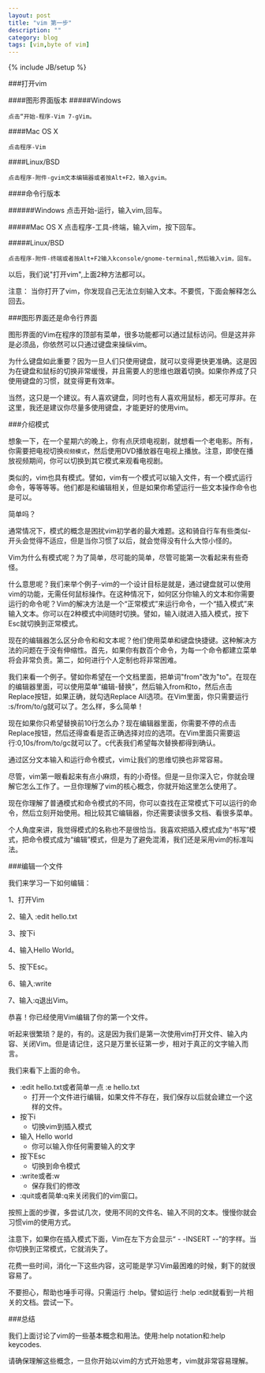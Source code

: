 ```yaml
---
layout: post
title: "vim 第一步"
description: ""
category: blog
tags: [vim,byte of vim]
---
```

{% include JB/setup %}

###打开vim

####图形界面版本
#####Windows

	点击“开始-程序-Vim 7-gVim。

####Mac OS X

	点击程序-Vim

####Linux/BSD

	点击程序-附件-gvim文本编辑器或者按Alt+F2，输入gvim。

####命令行版本

######Windows
	点击开始-运行，输入vim,回车。

#####Mac OS X
	点击程序-工具-终端，输入vim，按下回车。

#####Linux/BSD

	点击程序-附件-终端或者按Alt+F2输入kconsole/gnome-terminal,然后输入vim，回车。

以后，我们说"打开vim",上面2种方法都可以。

注意：
	当你打开了vim，你发现自己无法立刻输入文本。不要慌，下面会解释怎么回去。

###图形界面还是命令行界面

图形界面的Vim在程序的顶部有菜单，很多功能都可以通过鼠标访问。但是这并非是必须品，你依然可以只通过键盘来操纵vim。

为什么键盘如此重要？因为一旦人们只使用键盘，就可以变得更快更准确。这是因为在键盘和鼠标的切换非常缓慢，并且需要人的思维也跟着切换。如果你养成了只使用键盘的习惯，就变得更有效率。

当然，这只是一个建议。有人喜欢键盘，同时也有人喜欢用鼠标，都无可厚非。在这里，我还是建议你尽量多使用键盘，才能更好的使用vim。

###介绍模式

想象一下，在一个星期六的晚上，你有点厌烦电视剧，就想看一个老电影。所有，你需要把电视切换`视频模式`，然后使用DVD播放器在电视上播放。注意，即使在播放视频期间，你可以切换到其它模式来观看电视剧。

类似的，vim也具有模式。譬如，vim有一个模式可以输入文件，有一个模式运行命令，等等等等。他们都是和编辑相关，但是如果你希望运行一些文本操作命令也是可以。

简单吗？

通常情况下，模式的概念是困扰vim初学者的最大难题。这和骑自行车有些类似-开头会觉得不适应，但是当你习惯了以后，就会觉得没有什么大惊小怪的。

Vim为什么有模式呢？为了简单，尽可能的简单，尽管可能第一次看起来有些奇怪。

什么意思呢？我们来举个例子-vim的一个设计目标是就是，通过键盘就可以使用vim的功能，无需任何鼠标操作。在这种情况下，如何区分你输入的文本和你需要运行的命令呢？Vim的解决方法是一个“正常模式”来运行命令，一个“插入模式”来输入文本。你可以在2种模式中间随时切换。譬如，输入i就进入插入模式，按下Esc就切换到正常模式。

现在的编辑器怎么区分命令和和文本呢？他们使用菜单和键盘快捷键。这种解决方法的问题在于没有伸缩性。首先，如果你有数百个命令，为每一个命令都建立菜单将会非常负责。第二，如何进行个人定制也将非常困难。

我们来看一个例子。譬如你希望在一个文档里面，把单词"from"改为"to"。在现在的编辑器里面，可以使用菜单”编辑-替换”，然后输入from和to，然后点击Replace按钮，如果正确，就勾选Replace All选项。在Vim里面，你只需要运行 :s/from/to/g就可以了。怎么样，多么简单！

现在如果你只希望替换前10行怎么办？现在编辑器里面，你需要不停的点击Replace按钮，然后还得查看是否正确选择对应的选项。在Vim里面只需要运行:0,10s/from/to/gc就可以了。c代表我们希望每次替换都得到确认。

通过区分文本输入和运行命令模式，vim让我们的思维切换也非常容易。

尽管，vim第一眼看起来有点小麻烦，有的小奇怪。但是一旦你深入它，你就会理解它怎么工作了。一旦你理解了vim的核心概念，你就开始这里怎么使用了。

现在你理解了普通模式和命令模式的不同，你可以查找在正常模式下可以运行的命令，然后立刻开始使用。相比较其它编辑器，你还需要读很多文档、看很多菜单。

个人角度来讲，我觉得模式的名称也不是很恰当。我喜欢把插入模式成为“书写”模式，把命令模式成为“编辑”模式，但是为了避免混淆，我们还是采用vim的标准叫法。

###编辑一个文件

我们来学习一下如何编辑：

1、打开Vim

2、输入 :edit hello.txt

3、按下i

4、输入Hello World。

5、按下Esc。

6、输入:write

7、输入:q退出Vim。

恭喜！你已经使用Vim编辑了你的第一个文件。

听起来很繁琐？是的，有的。这是因为我们是第一次使用vim打开文件、输入内容、关闭Vim。但是请记住，这只是万里长征第一步，相对于真正的文字输入而言。

我们来看下上面的命令。

* :edit hello.txt或者简单一点 :e hello.txt
	* 打开一个文件进行编辑，如果文件不存在，我们保存以后就会建立一个这样的文件。
* 按下i
	* 切换vim到插入模式
* 输入 Hello world
	* 你可以输入你任何需要输入的文字
* 按下Esc
	* 切换到命令模式
* :write或者:w
	* 保存我们的修改
* :quit或者简单:q来关闭我们的vim窗口。

按照上面的步骤，多尝试几次，使用不同的文件名、输入不同的文本。慢慢你就会习惯vim的使用方式。

注意下，如果你在插入模式下面，Vim在左下方会显示“ - -INSERT --”的字样。当你切换到正常模式，它就消失了。

花费一些时间，消化一下这些内容，这可能是学习Vim最困难的时候，剩下的就很容易了。

不要担心，帮助也唾手可得。只需运行 :help。譬如运行 :help :edit就看到一片相关的文档。尝试一下。


###总结

我们上面讨论了vim的一些基本概念和用法。使用:help notation和:help keycodes.

请确保理解这些概念，一旦你开始以vim的方式开始思考，vim就非常容易理解。



